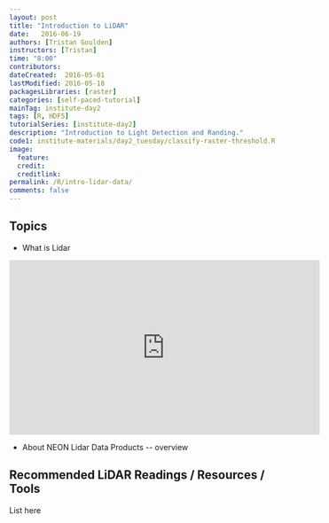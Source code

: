 ```yaml
---
layout: post
title: "Introduction to LiDAR"
date:   2016-06-19
authors: [Tristan Goulden]
instructors: [Tristan]
time: "8:00"
contributors:
dateCreated:  2016-05-01
lastModified: 2016-05-18
packagesLibraries: [raster]
categories: [self-paced-tutorial]
mainTag: institute-day2
tags: [R, HDF5]
tutorialSeries: [institute-day2]
description: "Introduction to Light Detection and Randing."
code1: institute-materials/day2_tuesday/classify-raster-threshold.R
image:
  feature:
  credit:
  creditlink:
permalink: /R/intro-lidar-data/
comments: false
---
```


## Topics

* What is Lidar

<iframe width="560" height="315" src="https://www.youtube.com/embed/EYbhNSUnIdU" frameborder="0" allowfullscreen></iframe>

* About NEON Lidar Data Products -- overview

## Recommended LiDAR Readings / Resources / Tools

List here
